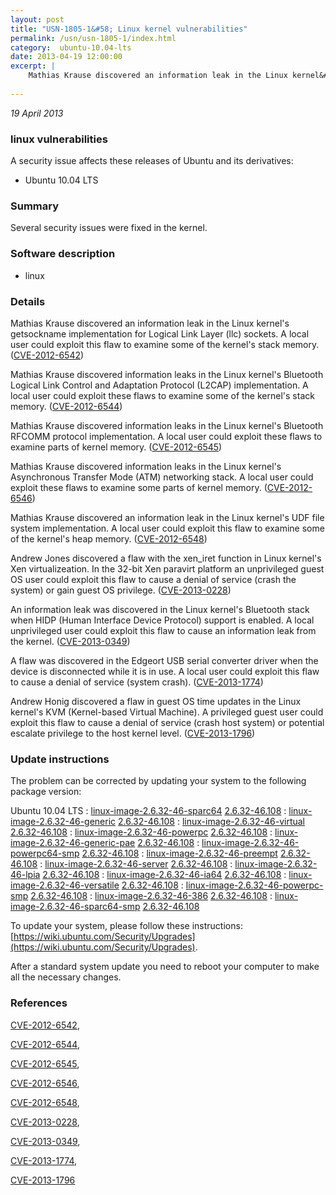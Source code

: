 ```yaml
---
layout: post
title: "USN-1805-1&#58; Linux kernel vulnerabilities"
permalink: /usn/usn-1805-1/index.html
category:  ubuntu-10.04-lts
date: 2013-04-19 12:00:00
excerpt: |
    Mathias Krause discovered an information leak in the Linux kernel&#39;s getsockname implementation for Logical Link Layer (llc) sockets. A local user could exploit this flaw to examine some of the kernel&#39;s stack memory. ([CVE-2012-6542](http://people.ubuntu.com/~ubuntu-security/cve/CVE-2012-6542))
    
--- 
```

 
 

*19 April 2013*

### linux vulnerabilities

A security issue affects these releases of Ubuntu and its derivatives:

* Ubuntu 10.04 LTS

### Summary

Several security issues were fixed in the kernel. 

### Software description

* linux 

### Details

Mathias Krause discovered an information leak in the Linux kernel&#39;s getsockname implementation for Logical Link Layer (llc) sockets. A local user could exploit this flaw to examine some of the kernel&#39;s stack memory. ([CVE-2012-6542](http://people.ubuntu.com/~ubuntu-security/cve/CVE-2012-6542))

Mathias Krause discovered information leaks in the Linux kernel&#39;s Bluetooth Logical Link Control and Adaptation Protocol (L2CAP) implementation. A local user could exploit these flaws to examine some of the kernel&#39;s stack memory. ([CVE-2012-6544](http://people.ubuntu.com/~ubuntu-security/cve/CVE-2012-6544))

Mathias Krause discovered information leaks in the Linux kernel&#39;s Bluetooth RFCOMM protocol implementation. A local user could exploit these flaws to examine parts of kernel memory. ([CVE-2012-6545](http://people.ubuntu.com/~ubuntu-security/cve/CVE-2012-6545))

Mathias Krause discovered information leaks in the Linux kernel&#39;s Asynchronous Transfer Mode (ATM) networking stack. A local user could exploit these flaws to examine some parts of kernel memory. ([CVE-2012-6546](http://people.ubuntu.com/~ubuntu-security/cve/CVE-2012-6546))

Mathias Krause discovered an information leak in the Linux kernel&#39;s UDF file system implementation. A local user could exploit this flaw to examine some of the kernel&#39;s heap memory. ([CVE-2012-6548](http://people.ubuntu.com/~ubuntu-security/cve/CVE-2012-6548))

Andrew Jones discovered a flaw with the xen_iret function in Linux kernel&#39;s Xen virtualizeation. In the 32-bit Xen paravirt platform an unprivileged guest OS user could exploit this flaw to cause a denial of service (crash the system) or gain guest OS privilege. ([CVE-2013-0228](http://people.ubuntu.com/~ubuntu-security/cve/CVE-2013-0228))

An information leak was discovered in the Linux kernel&#39;s Bluetooth stack when HIDP (Human Interface Device Protocol) support is enabled. A local unprivileged user could exploit this flaw to cause an information leak from the kernel. ([CVE-2013-0349](http://people.ubuntu.com/~ubuntu-security/cve/CVE-2013-0349))

A flaw was discovered in the Edgeort USB serial converter driver when the device is disconnected while it is in use. A local user could exploit this flaw to cause a denial of service (system crash). ([CVE-2013-1774](http://people.ubuntu.com/~ubuntu-security/cve/CVE-2013-1774))

Andrew Honig discovered a flaw in guest OS time updates in the Linux kernel&#39;s KVM (Kernel-based Virtual Machine). A privileged guest user could exploit this flaw to cause a denial of service (crash host system) or potential escalate privilege to the host kernel level. ([CVE-2013-1796](http://people.ubuntu.com/~ubuntu-security/cve/CVE-2013-1796)) 

### Update instructions

The problem can be corrected by updating your system to the following package version:

Ubuntu 10.04 LTS
 : [linux-image-2.6.32-46-sparc64](https://launchpad.net/ubuntu/+source/linux) <span> [2.6.32-46.108](https://launchpad.net/ubuntu/+source/linux/2.6.32-46.108) </span> 
 : [linux-image-2.6.32-46-generic](https://launchpad.net/ubuntu/+source/linux) <span> [2.6.32-46.108](https://launchpad.net/ubuntu/+source/linux/2.6.32-46.108) </span> 
 : [linux-image-2.6.32-46-virtual](https://launchpad.net/ubuntu/+source/linux) <span> [2.6.32-46.108](https://launchpad.net/ubuntu/+source/linux/2.6.32-46.108) </span> 
 : [linux-image-2.6.32-46-powerpc](https://launchpad.net/ubuntu/+source/linux) <span> [2.6.32-46.108](https://launchpad.net/ubuntu/+source/linux/2.6.32-46.108) </span> 
 : [linux-image-2.6.32-46-generic-pae](https://launchpad.net/ubuntu/+source/linux) <span> [2.6.32-46.108](https://launchpad.net/ubuntu/+source/linux/2.6.32-46.108) </span> 
 : [linux-image-2.6.32-46-powerpc64-smp](https://launchpad.net/ubuntu/+source/linux) <span> [2.6.32-46.108](https://launchpad.net/ubuntu/+source/linux/2.6.32-46.108) </span> 
 : [linux-image-2.6.32-46-preempt](https://launchpad.net/ubuntu/+source/linux) <span> [2.6.32-46.108](https://launchpad.net/ubuntu/+source/linux/2.6.32-46.108) </span> 
 : [linux-image-2.6.32-46-server](https://launchpad.net/ubuntu/+source/linux) <span> [2.6.32-46.108](https://launchpad.net/ubuntu/+source/linux/2.6.32-46.108) </span> 
 : [linux-image-2.6.32-46-lpia](https://launchpad.net/ubuntu/+source/linux) <span> [2.6.32-46.108](https://launchpad.net/ubuntu/+source/linux/2.6.32-46.108) </span> 
 : [linux-image-2.6.32-46-ia64](https://launchpad.net/ubuntu/+source/linux) <span> [2.6.32-46.108](https://launchpad.net/ubuntu/+source/linux/2.6.32-46.108) </span> 
 : [linux-image-2.6.32-46-versatile](https://launchpad.net/ubuntu/+source/linux) <span> [2.6.32-46.108](https://launchpad.net/ubuntu/+source/linux/2.6.32-46.108) </span> 
 : [linux-image-2.6.32-46-powerpc-smp](https://launchpad.net/ubuntu/+source/linux) <span> [2.6.32-46.108](https://launchpad.net/ubuntu/+source/linux/2.6.32-46.108) </span> 
 : [linux-image-2.6.32-46-386](https://launchpad.net/ubuntu/+source/linux) <span> [2.6.32-46.108](https://launchpad.net/ubuntu/+source/linux/2.6.32-46.108) </span> 
 : [linux-image-2.6.32-46-sparc64-smp](https://launchpad.net/ubuntu/+source/linux) <span> [2.6.32-46.108](https://launchpad.net/ubuntu/+source/linux/2.6.32-46.108) </span> 

To update your system, please follow these instructions: [https://wiki.ubuntu.com/Security/Upgrades](https://wiki.ubuntu.com/Security/Upgrades).

After a standard system update you need to reboot your computer to make all the necessary changes. 

### References

 
 [CVE-2012-6542](http://people.ubuntu.com/~ubuntu-security/cve/CVE-2012-6542), 

 [CVE-2012-6544](http://people.ubuntu.com/~ubuntu-security/cve/CVE-2012-6544), 

 [CVE-2012-6545](http://people.ubuntu.com/~ubuntu-security/cve/CVE-2012-6545), 

 [CVE-2012-6546](http://people.ubuntu.com/~ubuntu-security/cve/CVE-2012-6546), 

 [CVE-2012-6548](http://people.ubuntu.com/~ubuntu-security/cve/CVE-2012-6548), 

 [CVE-2013-0228](http://people.ubuntu.com/~ubuntu-security/cve/CVE-2013-0228), 

 [CVE-2013-0349](http://people.ubuntu.com/~ubuntu-security/cve/CVE-2013-0349), 

 [CVE-2013-1774](http://people.ubuntu.com/~ubuntu-security/cve/CVE-2013-1774), 

 [CVE-2013-1796](http://people.ubuntu.com/~ubuntu-security/cve/CVE-2013-1796)
 

